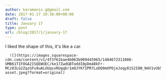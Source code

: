 ```yaml
---
author: karamanis.g@gmail.com
date: 2017-01-17 19:38:00+00:00
draft: false
title: January 17
type: post
url: /blog/2017/1/january-17
---
```


I liked the shape of this, it's like a car.


  
      ![](https://images.squarespace-cdn.com/content/v1/4f3f61bae4b063b909445965/1484672311086-UMB61TIFOGA2ISQEWUEC/ke17ZwdGBToddI8pDm48kFr-MCz83LG2ZqzGFu9uALUUqsxRUqqbr1mOJYKfIPR7LoDQ9mXPOjoJoqy81S2I8N_N4V1vUb5AoIIIbLZhVYxCRW4BPu10St3TBAUQYVKcf42APUzg73I6BbvkUSZBpJhcOgRzHbaVuNgQSOKA8C5AwPhW16geOHSxinwWbjVI/image-asset.jpeg?format=original)

